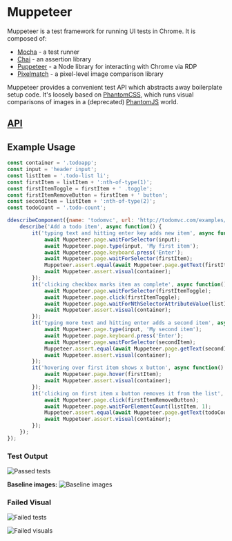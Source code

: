 # Muppeteer

Muppeteer is a test framework for running UI tests in Chrome. It is composed of:

- [Mocha](https://mochajs.org/) - a test runner
- [Chai](http://chaijs.com/) - an assertion library
- [Puppeteer](https://github.com/GoogleChrome/puppeteer) - a Node library for interacting with Chrome via RDP
- [Pixelmatch](https://github.com/mapbox/pixelmatch) - a pixel-level image comparison library

Muppeteer provides a convenient test API which abstracts away boilerplate setup code. It's loosely based on
[PhantomCSS](https://github.com/Huddle/PhantomCSS), which runs visual comparisons of images in a (deprecated)
[PhantomJS](http://phantomjs.org/) world.

## [API](https://github.com/HuddleEng/Muppeteer/blob/master/API.md)

## Example Usage

```javascript
const container = '.todoapp';
const input = 'header input';
const listItem = '.todo-list li';
const firstItem = listItem + ':nth-of-type(1)';
const firstItemToggle = firstItem + ' .toggle';
const firstItemRemoveButton = firstItem + ' button';
const secondItem = listItem + ':nth-of-type(2)';
const todoCount = '.todo-count';

ddescribeComponent({name: 'todomvc', url: 'http://todomvc.com/examples/react/#/'}, function() {
    describe('Add a todo item', async function() {
        it('typing text and hitting enter key adds new item', async function() {
            await Muppeteer.page.waitForSelector(input);
            await Muppeteer.page.type(input, 'My first item');
            await Muppeteer.page.keyboard.press('Enter');
            await Muppeteer.page.waitForSelector(firstItem);
            Muppeteer.assert.equal(await Muppeteer.page.getText(firstItem), 'My first item');
            await Muppeteer.assert.visual(container);
        });
        it('clicking checkbox marks item as complete', async function() {
            await Muppeteer.page.waitForSelector(firstItemToggle);
            await Muppeteer.page.click(firstItemToggle);
            await Muppeteer.page.waitForNthSelectorAttributeValue(listItem, 1, 'class', 'completed');
            await Muppeteer.assert.visual(container);
        });
        it('typing more text and hitting enter adds a second item', async function() {
            await Muppeteer.page.type(input, 'My second item');
            await Muppeteer.page.keyboard.press('Enter');
            await Muppeteer.page.waitForSelector(secondItem);
            Muppeteer.assert.equal(await Muppeteer.page.getText(secondItem), 'My second item');
            await Muppeteer.assert.visual(container);
        });
        it('hovering over first item shows x button', async function() {
            await Muppeteer.page.hover(firstItem);
            await Muppeteer.assert.visual(container);
        });
        it('clicking on first item x button removes it from the list', async function() {
            await Muppeteer.page.click(firstItemRemoveButton);
            await Muppeteer.page.waitForElementCount(listItem, 1);
            Muppeteer.assert.equal(await Muppeteer.page.getText(todoCount), '1 item left');
            await Muppeteer.assert.visual(container);
        });
    });
});

```

### Test Output
![Passed tests](https://i.imgur.com/TvNGwmU.png "Passed tests")

**Baseline images:**
![Baseline images](https://i.imgur.com/ohp58e5.png "Baseline images")

### Failed Visual
![Failed tests](https://i.imgur.com/WTWi80H.png "Failed tests")

![Failed visuals](https://i.imgur.com/7D8C5rf.gif "Failed Visuals")

